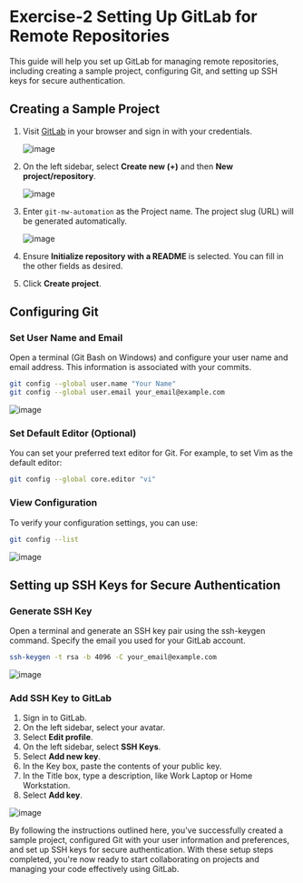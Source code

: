 # Exercise-2 Setting Up GitLab for Remote Repositories

This guide will help you set up GitLab for managing remote repositories, including creating a sample project, configuring Git, and setting up SSH keys for secure authentication.

## Creating a Sample Project

1. Visit [GitLab](https://gitlab.com/users/sign_in) in your browser and sign in with your credentials.

   ![image](https://github.com/Onemind-Services-LLC/naf/assets/132569101/38eb5716-3d7e-483a-9258-d73c702ace60)

2. On the left sidebar, select **Create new (+)** and then **New project/repository**.
   
   ![image](https://github.com/Onemind-Services-LLC/naf/assets/132569101/f7871d9d-d521-43c8-96ff-9f3bc840cd10)

3. Enter `git-nw-automation` as the Project name. The project slug (URL) will be generated automatically.

   ![image](https://github.com/Onemind-Services-LLC/naf/assets/132569101/1a1e68f8-dcd4-40ff-95e4-bf7494c27948)

4. Ensure **Initialize repository with a README** is selected. You can fill in the other fields as desired.
5. Click **Create project**.

## Configuring Git

### Set User Name and Email

Open a terminal (Git Bash on Windows) and configure your user name and email address. This information is associated with your commits.

```bash
git config --global user.name "Your Name"
git config --global user.email your_email@example.com
```
![image](https://github.com/Onemind-Services-LLC/naf/assets/132569101/ff35f020-4d8a-4d2c-a027-cd516471cae7)

### Set Default Editor (Optional)

You can set your preferred text editor for Git. For example, to set Vim as the default editor:

```bash
git config --global core.editor "vi"
```

### View Configuration

To verify your configuration settings, you can use:

```bash
git config --list
```

![image](https://github.com/Onemind-Services-LLC/naf/assets/132569101/20a63428-a8fc-4856-a44d-ad1b3bcb069b)


## Setting up SSH Keys for Secure Authentication

### Generate SSH Key

Open a terminal and generate an SSH key pair using the ssh-keygen command. Specify the email you used for your GitLab account.

```bash
ssh-keygen -t rsa -b 4096 -C your_email@example.com
```
![image](https://github.com/Onemind-Services-LLC/naf/assets/132569101/9aa9bbb1-9403-4ff4-9b8a-e85af9e0ce62)


### Add SSH Key to GitLab

1. Sign in to GitLab.
2. On the left sidebar, select your avatar.
3. Select **Edit profile**.
4. On the left sidebar, select **SSH Keys**.
5. Select **Add new key**.
6. In the Key box, paste the contents of your public key.
7. In the Title box, type a description, like Work Laptop or Home Workstation.
8. Select **Add key**.

![image](https://github.com/Onemind-Services-LLC/naf/assets/132569101/45d5e76c-85dc-40b5-a949-1c2d24cacc34)


By following the instructions outlined here, you've successfully created a sample project, configured Git with your user information and preferences, and set up SSH keys for secure authentication. With these setup steps completed, you're now ready to start collaborating on projects and managing your code effectively using GitLab. 
